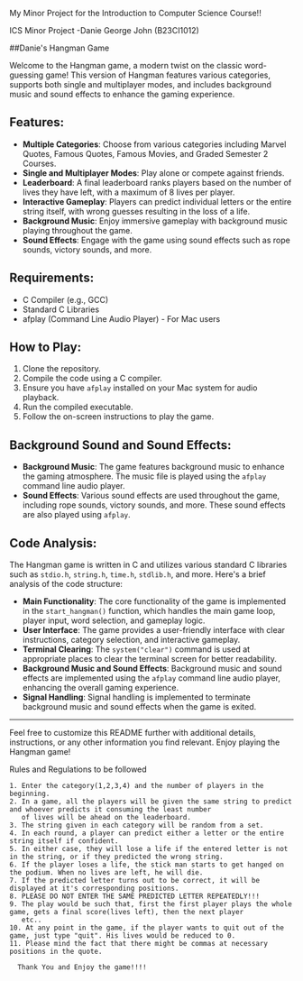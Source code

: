 My Minor Project for the Introduction to Computer Science Course!!

ICS Minor Project
   -Danie George John (B23CI1012)

##Danie's Hangman Game


Welcome to the Hangman game, a modern twist on the classic word-guessing game! This version of Hangman features various categories, supports both single and multiplayer modes, and includes background music and sound effects to enhance the gaming experience.

## Features:

- **Multiple Categories**: Choose from various categories including Marvel Quotes, Famous Quotes, Famous Movies, and Graded Semester 2 Courses.
- **Single and Multiplayer Modes**: Play alone or compete against friends.
- **Leaderboard**: A final leaderboard ranks players based on the number of lives they have left, with a maximum of 8 lives per player.
- **Interactive Gameplay**: Players can predict individual letters or the entire string itself, with wrong guesses resulting in the loss of a life.
- **Background Music**: Enjoy immersive gameplay with background music playing throughout the game.
- **Sound Effects**: Engage with the game using sound effects such as rope sounds, victory sounds, and more.

## Requirements:

- C Compiler (e.g., GCC)
- Standard C Libraries
- afplay (Command Line Audio Player) - For Mac users

## How to Play:

1. Clone the repository.
2. Compile the code using a C compiler.
3. Ensure you have `afplay` installed on your Mac system for audio playback.
4. Run the compiled executable.
5. Follow the on-screen instructions to play the game.

## Background Sound and Sound Effects:

- **Background Music**: The game features background music to enhance the gaming atmosphere. The music file is played using the `afplay` command line audio player.
- **Sound Effects**: Various sound effects are used throughout the game, including rope sounds, victory sounds, and more. These sound effects are also played using `afplay`.

## Code Analysis:

The Hangman game is written in C and utilizes various standard C libraries such as `stdio.h`, `string.h`, `time.h`, `stdlib.h`, and more. Here's a brief analysis of the code structure:

- **Main Functionality**: The core functionality of the game is implemented in the `start_hangman()` function, which handles the main game loop, player input, word selection, and gameplay logic.
- **User Interface**: The game provides a user-friendly interface with clear instructions, category selection, and interactive gameplay.
- **Terminal Clearing**: The `system("clear")` command is used at appropriate places to clear the terminal screen for better readability.
- **Background Music and Sound Effects**: Background music and sound effects are implemented using the `afplay` command line audio player, enhancing the overall gaming experience.
- **Signal Handling**: Signal handling is implemented to terminate background music and sound effects when the game is exited.

---

Feel free to customize this README further with additional details, instructions, or any other information you find relevant. Enjoy playing the Hangman game!

   Rules and Regulations to be followed
    
    1. Enter the category(1,2,3,4) and the number of players in the beginning.
    2. In a game, all the players will be given the same string to predict and whoever predicts it consuming the least number
       of lives will be ahead on the leaderboard.
    3. The string given in each category will be random from a set.
    4. In each round, a player can predict either a letter or the entire string itself if confident.
    5. In either case, they will lose a life if the entered letter is not in the string, or if they predicted the wrong string.
    6. If the player loses a life, the stick man starts to get hanged on the podium. When no lives are left, he will die.
    7. If the predicted letter turns out to be correct, it will be displayed at it's corresponding positions.
    8. PLEASE DO NOT ENTER THE SAME PREDICTED LETTER REPEATEDLY!!! 
    9. The play would be such that, first the first player plays the whole game, gets a final score(lives left), then the next player
       etc..
    10. At any point in the game, if the player wants to quit out of the game, just type "quit". His lives would be reduced to 0.
    11. Please mind the fact that there might be commas at necessary positions in the quote.

      Thank You and Enjoy the game!!!! 
